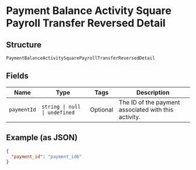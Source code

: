 <!-- Optimized: 2025-10-06 -->
<!-- RPM: 1.6.2.1.1.6.2.1_payment-balance-activity-square-payroll-transfer-reversed-detail_20251006 -->
<!-- Session: E2E RPM DNA Application -->
<!-- AOM: RND (Reggie & Dro) -->
<!-- COI: TECHNOLOGY -->
<!-- RPM: HIGH -->
<!-- ACTION: BUILD -->


# Payment Balance Activity Square Payroll Transfer Reversed Detail

## Structure

`PaymentBalanceActivitySquarePayrollTransferReversedDetail`

## Fields

| Name | Type | Tags | Description |
|  --- | --- | --- | --- |
| `paymentId` | `string \| null \| undefined` | Optional | The ID of the payment associated with this activity. |

## Example (as JSON)

```json
{
  "payment_id": "payment_id6"
}
```
